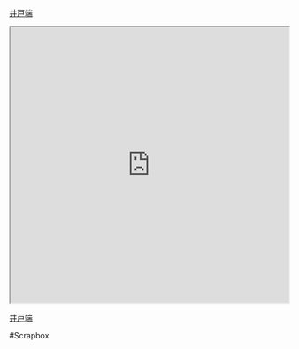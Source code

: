 [井戸端](https://scrapbox.io/villagepump/)

<iframe style="width:100%; height: 500px;" src="https://scrapbox.io/stream/villagepump/" name="villagepump" style="position:fixed; top:0px; left:0; bottom:0; right:0; width:100%; height:100%; border:none; margin:0; padding:0; overflow:hidden; "></iframe>

[井戸端](https://scrapbox.io/villagepump/)

#Scrapbox